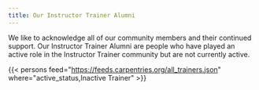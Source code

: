 ```yaml
---
title: Our Instructor Trainer Alumni 
---
```


We like to acknowledge all of our community members and their continued support. Our Instructor Trainer Alumni are people who have played an active role in the Instructor Trainer community but are not currently active. 

{{< persons feed="https://feeds.carpentries.org/all_trainers.json" where="active_status,Inactive Trainer" >}}